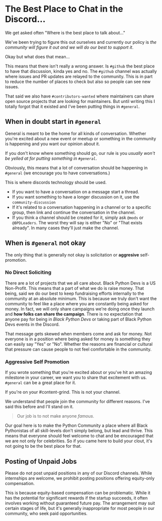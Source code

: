 # The Best Place to Chat in the Discord...

We get asked often "Where is the best place to talk about..."

We've been trying to figure this out ourselves and currently our policy is _the community will figure it out and we will do our best to support it_.

Okay but what does that mean...

This means that there isn't really a wrong answer. Is `#github` the best place to have that discussion, kinda yes and no.  The `#github` channel was actually where issues and PR updates are relayed to the community. This is in part to reduce the number of places to check but also so people can see new issues. 

That said we also have `#contributors-wanted` where maintainers can share open source projects that are looking for maintainers. But until writing this I totally forgot that it existed and I've been putting things in `#general`. 

## When in doubt start in `#general`

General is meant to be the home for all kinds of conversation. Whether you're excited about a new event or meetup or something in the community is happening and you want our opinion about it.

If you don't know where something should go, our rule is you _usually won't be yelled at for putting something in `#general`_.

Obviously, this means that a lot of conversation should be happening in `#general` (we encourage you to have conversations.)

This is where discords technology should be used.

- If you want to have a conversation on a message start a thread.
- If you want something to have a longer discussion on it, use the `community-discussion`
- If it's related to a conversation happening in a channel or to a specific group, then link and continue the conversation in the channel. 
- If you think a channel should be created for it, simply ask `@mods` or `@BPDLeaders`. The worst they will say is either "No" or "That exists already". In many cases they'll just make the channel.

## When is `#general` not okay

The only thing that is generally not okay is solicitation or **aggresive** self-promotion.

### No Direct Soliciting

There are a lot of projects that we all care about. Black Python Devs is a US Non-Profit. This means that a part of what we do is raise money. That being, said we do our best to keep fundraising efforts internally to the community at an absolute minimum. This is because we truly don't want the community to feel like a place where you are constantly being asked for money. In fact, we will only share campaigns we're doing once they launch and **how folks can share the campaign**. There is no expectation that anyone pay for being in _Black Python Devs_ or taking part of Black Python Devs events in the Discord.

That message gets skewed when members come and ask for money. Not everyone is in a position where being asked for money is something they can easily say "Yes" or "No". Whether the reasons are financial or cultural that pressure can cause people to not feel comfortable in the community.

### Aggressive Self Promotion

If you wrote something that you're excited about or you've hit an amazing milestone in your career, we want you to share that excitement with us. `#general` can be a great place for it. 

If you're on your #content-grind. This is not your channel. 

We understand that people join the community for different reasons. I've said this before and I'll stand on it. 

> Our job is to not make anyone _famous_. 
 
Our goal here is to make the Python Community a place where all  Black Pythonistas of all skill-levels don't simply belong, but lead and thrive. This means that everyone should feel welcome to chat and be encouraged that we are not only for celebrities. So if you came here to build your clout, it's not going to be the best place for that.

## Posting of Unpaid Jobs

Please do not post unpaid positions in any of our Discord channels. While internships are welcome, we prohibit posting positions offering equity-only compensation.

This is because equity-based compensation can be problematic. While it has the potential for significant rewards if the startup succeeds, it often involves working without guaranteed future pay. The arrangement may suit certain stages of life, but it's generally inappropriate for most people in our community, who seek paid opportunities.